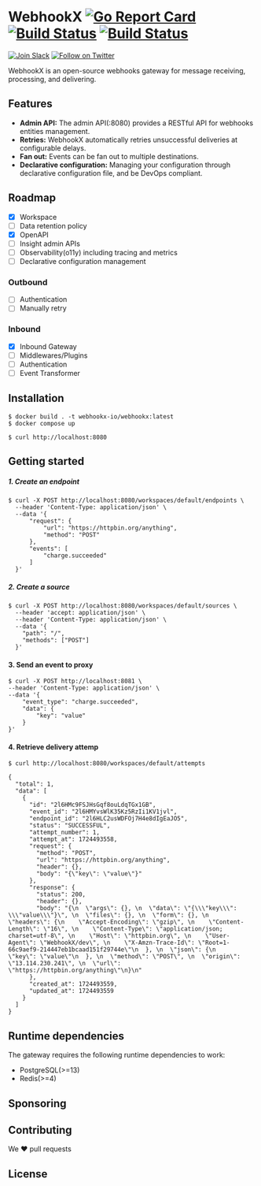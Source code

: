 # WebhookX [![Go Report Card](https://goreportcard.com/badge/github.com/webhookx-io/webhookx)](https://goreportcard.com/report/github.com/webhookx-io/webhookx) [![Build Status](https://github.com/webhookx-io/webhookx/actions/workflows/test.yml/badge.svg)](https://github.com/webhookx-io/webhookx/actions/workflows/test.yml) [![Build Status](https://github.com/webhookx-io/webhookx/actions/workflows/lint.yml/badge.svg)](https://github.com/webhookx-io/webhookx/actions/workflows/lint.yml)

[![Join Slack](https://img.shields.io/badge/Slack-4285F4?logo=slack&logoColor=white)](https://join.slack.com/t/webhookx/shared_invite/zt-2o4b6hv45-mWm6_WUcQP9qEf1nOxhrrg)
[![Follow on Twitter](https://img.shields.io/badge/twitter-1DA1F2?logo=twitter&logoColor=white)](https://twitter.com/webhookx)

WebhookX is an open-source webhooks gateway for message receiving, processing, and delivering.


## Features

- **Admin API:** The admin API(:8080) provides a RESTful API for webhooks entities management.
- **Retries:** WebhookX automatically retries unsuccessful deliveries at configurable delays.
- **Fan out:** Events can be fan out to multiple destinations.
- **Declarative configuration:**  Managing your configuration through declarative configuration file, and be DevOps compliant.

## Roadmap

- [x] Workspace
- [ ] Data retention policy
- [x] OpenAPI
- [ ] Insight admin APIs
- [ ] Observability(o11y) including tracing and metrics
- [ ] Declarative configuration management

### Outbound

- [ ] Authentication
- [ ] Manually retry

### Inbound

- [x] Inbound Gateway
- [ ] Middlewares/Plugins
- [ ] Authentication
- [ ] Event Transformer

## Installation

```shell
$ docker build . -t webhookx-io/webhookx:latest
$ docker compose up
```

```shell
$ curl http://localhost:8080
```


## Getting started

##### 1. Create an endpoint

```
$ curl -X POST http://localhost:8080/workspaces/default/endpoints \
  --header 'Content-Type: application/json' \
  --data '{
      "request": {
          "url": "https://httpbin.org/anything",
          "method": "POST"
      },
      "events": [
          "charge.succeeded"
      ]
  }'
```

##### 2. Create a source

```
$ curl -X POST http://localhost:8080/workspaces/default/sources \
  --header 'accept: application/json' \
  --header 'Content-Type: application/json' \
  --data '{
    "path": "/",
    "methods": ["POST"]
  }'
```

#### 3. Send an event to proxy

```
$ curl -X POST http://localhost:8081 \
--header 'Content-Type: application/json' \
--data '{
    "event_type": "charge.succeeded",
    "data": {
        "key": "value"
    }
}'
```

#### 4. Retrieve delivery attemp

```
$ curl http://localhost:8080/workspaces/default/attempts

{
  "total": 1,
  "data": [
    {
      "id": "2l6HMc9FSJHsGqf8ouLdqTGx1GB",
      "event_id": "2l6HMYvsWlK35Kz5RzIi1KV1jvl",
      "endpoint_id": "2l6HLC2usWDFOj7H4e8dIgEaJO5",
      "status": "SUCCESSFUL",
      "attempt_number": 1,
      "attempt_at": 1724493558,
      "request": {
        "method": "POST",
        "url": "https://httpbin.org/anything",
        "header": {},
        "body": "{\"key\": \"value\"}"
      },
      "response": {
        "status": 200,
        "header": {},
        "body": "{\n  \"args\": {}, \n  \"data\": \"{\\\"key\\\": \\\"value\\\"}\", \n  \"files\": {}, \n  \"form\": {}, \n  \"headers\": {\n    \"Accept-Encoding\": \"gzip\", \n    \"Content-Length\": \"16\", \n    \"Content-Type\": \"application/json; charset=utf-8\", \n    \"Host\": \"httpbin.org\", \n    \"User-Agent\": \"WebhookX/dev\", \n    \"X-Amzn-Trace-Id\": \"Root=1-66c9aef9-214447eb1bcaad151f29744e\"\n  }, \n  \"json\": {\n    \"key\": \"value\"\n  }, \n  \"method\": \"POST\", \n  \"origin\": \"13.114.230.241\", \n  \"url\": \"https://httpbin.org/anything\"\n}\n"
      },
      "created_at": 1724493559,
      "updated_at": 1724493559
    }
  ]
}
```

## Runtime dependencies

The gateway requires the following runtime dependencies to work:

- PostgreSQL(>=13)
- Redis(>=4)

## Sponsoring

## Contributing

We ❤️ pull requests

## License
